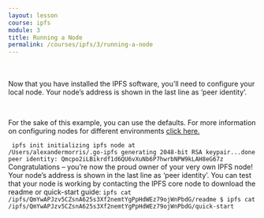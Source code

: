 ```yaml
---
layout: lesson
course: ipfs
module: 3
title: Running a Node
permalink: /courses/ipfs/3/running-a-node
---
```

<br>
<br>
<span class="openingParagraph">
Now that you have installed the IPFS software, you’ll need to configure your local node. Your node’s address is shown in the last line as ‘peer identity’.</span>

&nbsp;

<span>For the sake of this example, you can use the defaults. For more information on configuring nodes for different environments <a href="https://docs.ipfs.io/guides/examples/config/" rel="noopener noreferrer" target="_blank">click here.</a></span>

<code class="cli"> ipfs init
initializing ipfs node at /Users/alexandermorris/.go-ipfs
generating 2048-bit RSA keypair...done
peer identity: Qmcpo2iLBikrdf1d6QU6vXuNb6P7hwrbNPW9kLAH8eG67z</code>
<br>
Congratulations – you’re now the proud owner of your very own IPFS node! Your node’s address is shown in the last line as ‘peer identity’. You can test that your node is working by contacting the IPFS core node to download the readme or quick-start guide:
<code class="cli">ipfs cat /ipfs/QmYwAPJzv5CZsnA625s3Xf2nemtYgPpHdWEz79ojWnPbdG/readme
$ ipfs cat /ipfs/QmYwAPJzv5CZsnA625s3Xf2nemtYgPpHdWEz79ojWnPbdG/quick-start</code>
